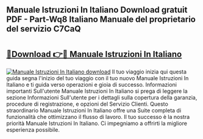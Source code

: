 ## Manuale Istruzioni In Italiano Download gratuit PDF - Part-Wq8 Italiano Manuale del proprietario del servizio C7CaQ

# <h2><a href="http://dfee77f.blite.top/?on=Manuale+Istruzioni+In+Italiano">🔗Download 👉🔴 Manuale Istruzioni In Italiano</a></h2>

[![Manuale Istruzioni In Italiano download](https://i.imgur.com/lujVjoI.png)](http://dfee77f.blite.top/?on=Manuale+Istruzioni+In+Italiano)
Il tuo viaggio inizia qui questa guida segna l'inizio del tuo viaggio con il tuo nuovo Manuale Istruzioni In Italiano e ti guida verso operazioni e gioia di successo. Informazioni importanti Sull'utente Manuale Istruzioni In Italiano si prega di leggere la sezione Informazioni Sull'utente per i dettagli sulla copertura della garanzia, procedure di registrazione, e opzioni del Servizio Clienti. Questo straordinario Manuale Istruzioni In Italiano offre una Suite completa di funzionalità che ottimizzano il flusso di lavoro. Il tuo successo è la nostra priorità Manuale Istruzioni In Italiano. Ci impegniamo a offrirti la migliore esperienza possibile.

